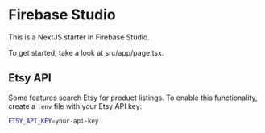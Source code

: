 # Firebase Studio

This is a NextJS starter in Firebase Studio.

To get started, take a look at src/app/page.tsx.

## Etsy API

Some features search Etsy for product listings. To enable this functionality,
create a `.env` file with your Etsy API key:

```bash
ETSY_API_KEY=your-api-key
```
